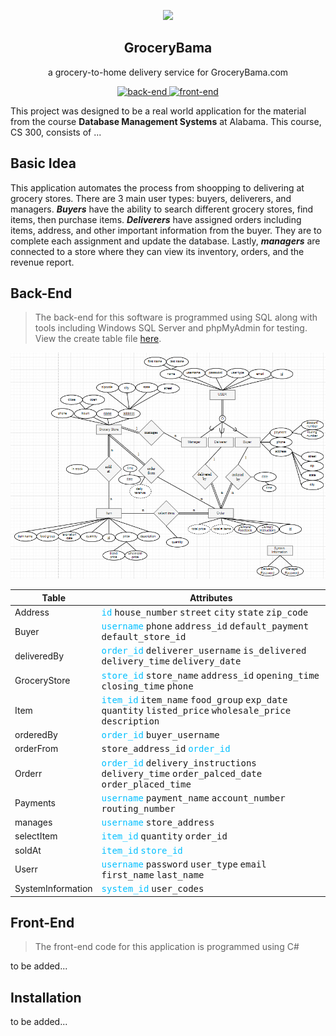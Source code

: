 <p align="center">
  <img src="https://img.icons8.com/color/148/000000/shopping-basket.png" />
  <h2 align="center">GroceryBama</h2>
  <p align="center">a grocery-to-home delivery service for GroceryBama.com<p>
  <p align="center">
    <a href="https://github.com/namitoyokota/grocerybama">
      <img src="https://img.shields.io/badge/backend-SQL-blue" alt="back-end">
    </a>
    <a href="https://github.com/namitoyokota/grocerybama">
      <img src="https://img.shields.io/badge/frontend-C%23-yellow" alt="front-end">
    </a>
  </p>
</p>

This project was designed to be a real world application for the material from the course **Database Management Systems** at Alabama. This course, CS 300, consists of ...

## Basic Idea
This application automates the process from shoopping to delivering at grocery stores. There are 3 main user types: buyers, deliverers, and managers. ***Buyers*** have the ability to search different grocery stores, find items, then purchase items. ***Deliverers*** have assigned orders including items, address, and other important information from the buyer. They are to complete each assignment and update the database. Lastly, ***managers*** are connected to a store where they can view its inventory, orders, and the revenue report.

## Back-End
> The back-end for this software is programmed using SQL along with tools including Windows SQL Server and phpMyAdmin for testing. View the create table file <a href="./src/GroceryBama.sql">here</a>.

<img src="assets/EER-Diagram.png" />

| Table | Attributes |
| --- | --- |
| Address | <kbd style="color: #00bfff">id</kbd> <kbd>house_number</kbd> <kbd>street</kbd> <kbd>city</kbd> <kbd>state</kbd> <kbd>zip_code</kbd> |
| Buyer | <kbd style="color: #00bfff">username</kbd> <kbd>phone</kbd> <kbd>address_id</kbd> <kbd>default_payment</kbd> <kbd>default_store_id</kbd> |
| deliveredBy | <kbd style="color: #00bfff">order_id</kbd> <kbd>deliverer_username</kbd> <kbd>is_delivered</kbd> <kbd>delivery_time</kbd> <kbd>delivery_date</kbd>
| GroceryStore | <kbd style="color: #00bfff">store_id</kbd> <kbd>store_name</kbd> <kbd>address_id</kbd> <kbd>opening_time</kbd> <kbd>closing_time</kbd> <kbd>phone</kbd> |
| Item | <kbd style="color: #00bfff">item_id</kbd> <kbd>item_name</kbd> <kbd>food_group</kbd> <kbd>exp_date</kbd> <kbd>quantity</kbd> <kbd>listed_price</kbd> <kbd>wholesale_price</kbd> <kbd>description</kbd> |
| orderedBy | <kbd style="color: #00bfff">order_id</kbd> <kbd>buyer_username</kbd> |
| orderFrom | <kbd>store_address_id</kbd> <kbd style="color: #00bfff">order_id</kbd>
| Orderr | <kbd style="color: #00bfff">order_id</kbd> <kbd>delivery_instructions</kbd> <kbd>delivery_time</kbd> <kbd>order_palced_date</kbd> <kbd>order_placed_time</kbd> |
| Payments | <kbd style="color: #00bfff">username</kbd> <kbd>payment_name</kbd> <kbd>account_number</kbd> <kbd>routing_number</kbd> |
| manages | <kbd style="color: #00bfff">username</kbd> <kbd>store_address</kbd> |
| selectItem | <kbd style="color: #00bfff">item_id</kbd> <kbd>quantity</kbd> <kbd>order_id</kbd> |
| soldAt | <kbd style="color: #00bfff">item_id</kbd> <kbd style="color: #00bfff">store_id</kbd> |
| Userr | <kbd style="color: #00bfff">username</kbd> <kbd>password</kbd> <kbd>user_type</kbd> <kbd>email</kbd> <kbd>first_name</kbd> <kbd>last_name</kbd> |
| SystemInformation | <kbd style="color: #00bfff">system_id</kbd> <kbd>user_codes</kbd> | 

## Front-End
> The front-end code for this application is programmed using C#

to be added...

## Installation
to be added...